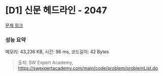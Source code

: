 # [D1] 신문 헤드라인 - 2047 

[문제 링크](https://swexpertacademy.com/main/code/problem/problemDetail.do?contestProbId=AV5QKsLaAy0DFAUq) 

### 성능 요약

메모리: 43,236 KB, 시간: 96 ms, 코드길이: 42 Bytes



> 출처: SW Expert Academy, https://swexpertacademy.com/main/code/problem/problemList.do